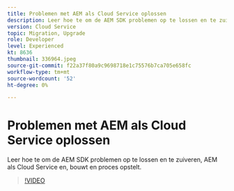 ```yaml
---
title: Problemen met AEM als Cloud Service oplossen
description: Leer hoe te om de AEM SDK problemen op te lossen en te zuiveren, AEM als Cloud Service en, bouwt en proces opstelt.
version: Cloud Service
topic: Migration, Upgrade
role: Developer
level: Experienced
kt: 8636
thumbnail: 336964.jpeg
source-git-commit: f22a37f80a9c9698718e1c75576b7ca705e658fc
workflow-type: tm+mt
source-wordcount: '52'
ht-degree: 0%

---
```



# Problemen met AEM als Cloud Service oplossen

Leer hoe te om de AEM SDK problemen op te lossen en te zuiveren, AEM als Cloud Service en, bouwt en proces opstelt.

>[!VIDEO](https://video.tv.adobe.com/v/336964/?quality=12&learn=on)
